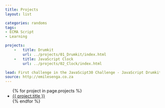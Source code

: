 ```yaml
---
title: Projects
layout: list

categories: randoms
tags:
- ECMA Script
- Learning

projects: 
    -   title: Drumkit
        url: ../projects/01_Drumkit/index.html
    -   title: JavaScript Clock
        url: ../projects/02_Clock/index.html

lead: First challenge in the JavaScipt30 Challenge - JavaScript Drumkit 
source: http://emilesenga.co.za
---
```

<ul>
    {% for project in page.projects %}
        <li>
            <a href="{{ project.url }}">
                {{ project.title }}
            </a>
        </li>
    {% endfor %}
</ul>
